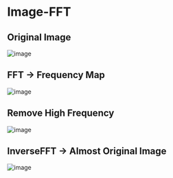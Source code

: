 # Image-FFT

## Original Image
![image](https://github.com/junobonnie/Image-FFT/assets/60418809/a7969af9-6ab1-4377-9ff1-e164d58942db)
<br>

## FFT -> Frequency Map
![image](https://github.com/junobonnie/Image-FFT/assets/60418809/3c9feabb-6bea-4e3e-b838-0c7befaf9f1b)
<br>

## Remove High Frequency
![image](https://github.com/junobonnie/Image-FFT/assets/60418809/ca3cdd16-6cf1-4f8b-a5bc-ce3a2cd8cedc)
<br>

## InverseFFT -> Almost Original Image
![image](https://github.com/junobonnie/Image-FFT/assets/60418809/81385c35-99ed-4c05-ab15-1fe7627c6d02)
<br>
